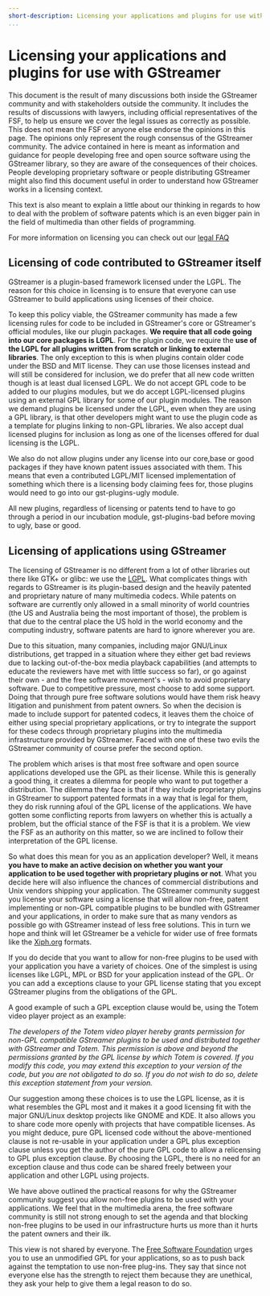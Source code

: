```yaml
---
short-description: Licensing your applications and plugins for use with GStreamer
...
```


<!-- FIXME: merge this page with the former sdk's legal-information.md
            and the legal section from the FAQ
-->

# Licensing your applications and plugins for use with GStreamer

This document is the result of many discussions both inside the
GStreamer community and with stakeholders outside the community. It
includes the results of discussions with lawyers, including official
representatives of the FSF, to help us ensure we cover the legal issues
as correctly as possible. This does not mean the FSF or anyone else
endorse the opinions in this page. The opinions only represent the rough
consensus of the GStreamer community. The advice contained in here is
meant as information and guidance for people developing free and open
source software using the GStreamer library, so they are aware of the
consequences of their choices. People developing proprietary software or
people distributing GStreamer might also find this document useful in
order to understand how GStreamer works in a licensing context.

This text is also meant to explain a little about our thinking in
regards to how to deal with the problem of software patents which is an
even bigger pain in the field of multimedia than other fields of
programming.

For more information on licensing you can check out our [legal
FAQ](frequently-asked-questions/legal.md)

## Licensing of code contributed to GStreamer itself

GStreamer is a plugin-based framework licensed under the LGPL. The
reason for this choice in licensing is to ensure that everyone can use
GStreamer to build applications using licenses of their choice.

To keep this policy viable, the GStreamer community has made a few
licensing rules for code to be included in GStreamer's core or
GStreamer's official modules, like our plugin packages. **We require
that all code going into our core packages is LGPL**. For the plugin
code, we require the **use of the LGPL for all plugins written from
scratch or linking to external libraries**. The only exception to this
is when plugins contain older code under the BSD and MIT license. They
can use those licenses instead and will still be considered for
inclusion, we do prefer that all new code written though is at least
dual licensed LGPL. We do not accept GPL code to be added to our plugins
modules, but we do accept LGPL-licensed plugins using an external GPL
library for some of our plugin modules. The reason we demand plugins be
licensed under the LGPL, even when they are using a GPL library, is that
other developers might want to use the plugin code as a template for
plugins linking to non-GPL libraries. We also accept dual licensed
plugins for inclusion as long as one of the licenses offered for dual
licensing is the LGPL.

We also do not allow plugins under any license into our core,base or
good packages if they have known patent issues associated with them.
This means that even a contributed LGPL/MIT licensed implementation of
something which there is a licensing body claiming fees for, those
plugins would need to go into our gst-plugins-ugly module.

All new plugins, regardless of licensing or patents tend to have to go
through a period in our incubation module, gst-plugins-bad before moving
to ugly, base or good.

## Licensing of applications using GStreamer

The licensing of GStreamer is no different from a lot of other libraries
out there like GTK+ or glibc: we use the [LGPL][LGPL]. What complicates things
with regards to GStreamer is its plugin-based design and the heavily
patented and proprietary nature of many multimedia codecs. While patents
on software are currently only allowed in a small minority of world
countries (the US and Australia being the most important of those), the
problem is that due to the central place the US hold in the world
economy and the computing industry, software patents are hard to ignore
wherever you are.

Due to this situation, many companies, including major GNU/Linux
distributions, get trapped in a situation where they either get bad
reviews due to lacking out-of-the-box media playback capabilities (and
attempts to educate the reviewers have met with little success so far),
or go against their own - and the free software movement's - wish to
avoid proprietary software. Due to competitive pressure, most choose to
add some support. Doing that through pure free software solutions would
have them risk heavy litigation and punishment from patent owners. So
when the decision is made to include support for patented codecs, it
leaves them the choice of either using special proprietary applications,
or try to integrate the support for these codecs through proprietary
plugins into the multimedia infrastructure provided by GStreamer. Faced
with one of these two evils the GStreamer community of course prefer the
second option.

The problem which arises is that most free software and open source
applications developed use the GPL as their license. While this is
generally a good thing, it creates a dilemma for people who want to put
together a distribution. The dilemma they face is that if they include
proprietary plugins in GStreamer to support patented formats in a way
that is legal for them, they do risk running afoul of the GPL license of
the applications. We have gotten some conflicting reports from lawyers
on whether this is actually a problem, but the official stance of the
FSF is that it is a problem. We view the FSF as an authority on this
matter, so we are inclined to follow their interpretation of the GPL
license.

So what does this mean for you as an application developer? Well, it
means **you have to make an active decision on whether you want your
application to be used together with proprietary plugins or not**. What
you decide here will also influence the chances of commercial
distributions and Unix vendors shipping your application. The GStreamer
community suggest you license your software using a license that will
allow non-free, patent implementing or non-GPL compatible plugins to be
bundled with GStreamer and your applications, in order to make sure that
as many vendors as possible go with GStreamer instead of less free
solutions. This in turn we hope and think will let GStreamer be a
vehicle for wider use of free formats like the
[Xiph.org](http://www.xiph.org/) formats.

If you do decide that you want to allow for non-free plugins to be used
with your application you have a variety of choices. One of the simplest
is using licenses like LGPL, MPL or BSD for your application instead of
the GPL. Or you can add a exceptions clause to your GPL license stating
that you except GStreamer plugins from the obligations of the GPL.

A good example of such a GPL exception clause would be, using the Totem
video player project as an example:

*The developers of the Totem video player hereby grants permission for
non-GPL compatible GStreamer plugins to be used and distributed together
with GStreamer and Totem. This permission is above and beyond the
permissions granted by the GPL license by which Totem is covered. If you
modify this code, you may extend this exception to your version of the
code, but you are not obligated to do so. If you do not wish to do so,
delete this exception statement from your version.*

Our suggestion among these choices is to use the LGPL license, as it is
what resembles the GPL most and it makes it a good licensing fit with
the major GNU/Linux desktop projects like GNOME and KDE. It also allows
you to share code more openly with projects that have compatible
licenses. As you might deduce, pure GPL licensed code without the
above-mentioned clause is not re-usable in your application under a GPL
plus exception clause unless you get the author of the pure GPL code to
allow a relicensing to GPL plus exception clause. By choosing the LGPL,
there is no need for an exception clause and thus code can be shared
freely between your application and other LGPL using projects.

We have above outlined the practical reasons for why the GStreamer
community suggest you allow non-free plugins to be used with your
applications. We feel that in the multimedia arena, the free software
community is still not strong enough to set the agenda and that blocking
non-free plugins to be used in our infrastructure hurts us more than it
hurts the patent owners and their ilk.

This view is not shared by everyone. The [Free Software
Foundation](http://www.fsf.org) urges you to use an unmodified GPL for
your applications, so as to push back against the temptation to use
non-free plug-ins. They say that since not everyone else has the
strength to reject them because they are unethical, they ask your help
to give them a legal reason to do so.

[LGPL]: http://www.fsf.org/licenses/lgpl.html
